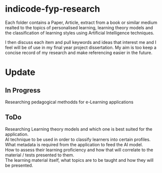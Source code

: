 # indicode-fyp-research
Each folder contains a Paper, Article, extract from a book or similar medium realted to the topics of personalised learning, learning theory models and the classification of learning styles using Artificial Intelligence techniques.

I then discuss each item and pull keywords and ideas that interest me and I feel will be of use in my final year project dissertation. My aim is too keep a concise record of my research and make referencing easier in the future.

# Update

## In Progress
Researching pedagogical methodds for e-Learning applications

## ToDo
Researching Learning theory models and which one is best suited for the application.  
AI technique to be used in order to classify learners into certain profiles.  
What metadata is required from the application to feed the AI model.  
How to assess their learning proficiency and how that will correlate to the material / tests presented to them.  
The learning material itself, what topics are to be taught and how they will be presented.  
